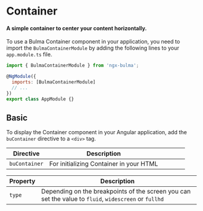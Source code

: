 # Container

#### A simple container to center your content horizontally.

To use a Bulma Container component in your application, you need to import the `BulmaContainerModule` by adding the following lines to your `app.module.ts` file.

```javascript
import { BulmaContainerModule } from 'ngx-bulma';

@NgModule({
  imports: [BulmaContainerModule]
  // ...
})
export class AppModule {}
```

## Basic

To display the Container component in your Angular application, add the `buContainer` directive to a `<div>` tag.

| Directive     | Description                              |     |     |     |     |
| ------------- | ---------------------------------------- | --- | --- | --- | --- |
| `buContainer` | For initializing Container in your HTML  |

| Property | Description                                                                                           |
| -------- | ----------------------------------------------------------------------------------------------------- |
| `type`   | Depending on the breakpoints of the screen you can set the value to `fluid`, `widescreen` or `fullhd` |
